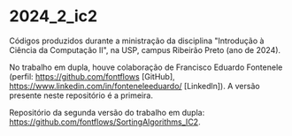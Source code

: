 # 2024_2_ic2

Códigos produzidos durante a ministração da disciplina "Introdução à Ciência da Computação II", na USP, campus Ribeirão Preto (ano de 2024).

No trabalho em dupla, houve colaboração de Francisco Eduardo Fontenele (perfil: https://github.com/fontflows [GitHub], https://www.linkedin.com/in/fonteneleeduardo/ [Linkedln]). A versão presente neste repositório é a primeira.

Repositório da segunda versão do trabalho em dupla: https://github.com/fontflows/SortingAlgorithms_IC2.
